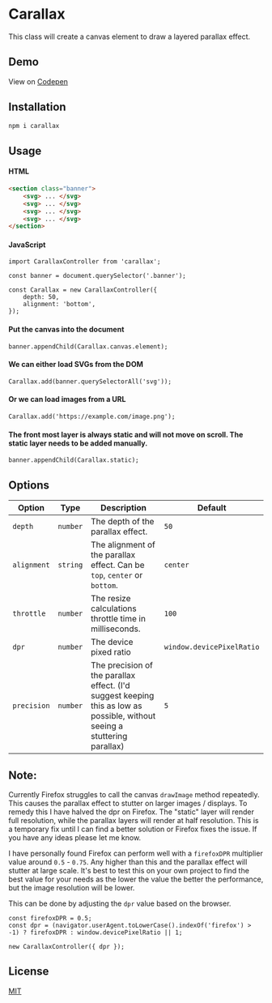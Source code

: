 # Carallax

This class will create a canvas element to draw a layered parallax effect.

## Demo

View on [Codepen](https://codepen.io/meteora-digital/pen/PoaZGyr)

## Installation

```bash
npm i carallax
```

## Usage

#### HTML

```html
<section class="banner">
    <svg> ... </svg>
    <svg> ... </svg>
    <svg> ... </svg>
    <svg> ... </svg>
</section>
```

#### JavaScript

```es6
import CarallaxController from 'carallax';

const banner = document.querySelector('.banner');

const Carallax = new CarallaxController({
    depth: 50,
    alignment: 'bottom',
});
```

#### Put the canvas into the document

```es6
banner.appendChild(Carallax.canvas.element);
```

#### We can either load SVGs from the DOM
```es6
Carallax.add(banner.querySelectorAll('svg'));
```

#### Or we can load images from a URL
```es6
Carallax.add('https://example.com/image.png');
```

#### The front most layer is always static and will not move on scroll. The static layer needs to be added manually.

```es6
banner.appendChild(Carallax.static);
```

## Options

| Option | Type | Description | Default |
|--------|------|-------------|---------|
| `depth` | `number` | The depth of the parallax effect. | `50` |
| `alignment` | `string` | The alignment of the parallax effect. Can be `top`, `center` or `bottom`. | `center` |
| `throttle` | `number` | The resize calculations throttle time in milliseconds. | `100` |
| `dpr ` | `number` | The device pixed ratio | `window.devicePixelRatio` |
| `precision` | `number` | The precision of the parallax effect. (I'd suggest keeping this as low as possible, without seeing a stuttering parallax) | `5` |

## Note:

Currently Firefox struggles to call the canvas `drawImage` method repeatedly. This causes the parallax effect to stutter on larger images / displays. To remedy this I have halved the dpr on Firefox. The "static" layer will render full resolution, while the parallax layers will render at half resolution. This is a temporary fix until I can find a better solution or Firefox fixes the issue. If you have any ideas please let me know.

I have personally found Firefox can perform well with a `firefoxDPR` multiplier value around `0.5` - `0.75`. Any higher than this and the parallax effect will stutter at large scale. It's best to test this on your own project to find the best value for your needs as the lower the value the better the performance, but the image resolution will be lower.

This can be done by adjusting the `dpr` value based on the browser.

```es6
const firefoxDPR = 0.5;
const dpr = (navigator.userAgent.toLowerCase().indexOf('firefox') > -1) ? firefoxDPR : window.devicePixelRatio || 1;

new CarallaxController({ dpr });
```

## License
[MIT](https://choosealicense.com/licenses/mit/)
